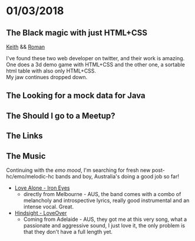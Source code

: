 # 01/03/2018

## The Black magic with just HTML+CSS    

[Keith](https://keithclark.co.uk/) && [Roman](http://kizu.ru/en/)    

I've found these two web developer on twitter, and their work is amazing.    
One does a 3d demo game with HTML+CSS and the other one, a sortable html table with also only HTML+CSS.    
My jaw continues dropped down.    

## The Looking for a mock data for Java 

## The Should I go to a Meetup?

## The Links

## The Music

Continuing with the _emo mood_, I'm searching for fresh new post-hc/emo/melodic-hc bands and boy, Australia's doing a good job so far!

- [Love Alone - Iron Eyes](https://www.youtube.com/watch?v=J9NqIvSbd7I)
  - directly from Melbourne - AUS, the band comes with a combo of melancholy and introspective lyrics, really good instrumental and an intense vocal. Great.     
- [Hindsight - LoveOver](https://www.youtube.com/watch?v=Us9FZWvRv4I)
  - Coming from Adelaide - AUS, they got me at this very song, what a passionate and aggressive sound, I just love it, the only problem is that they don't have a full length yet.    
